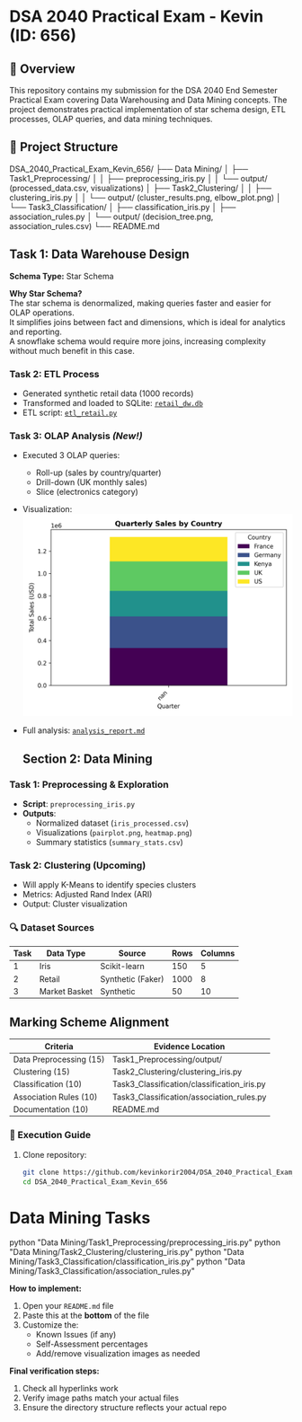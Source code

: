 # DSA 2040 Practical Exam - Kevin (ID: 656)

## 📝 Overview
This repository contains my submission for the DSA 2040 End Semester Practical Exam covering Data Warehousing and Data Mining concepts. The project demonstrates practical implementation of star schema design, ETL processes, OLAP queries, and data mining techniques.

## 📂 Project Structure
DSA_2040_Practical_Exam_Kevin_656/
├── Data Mining/
│ ├── Task1_Preprocessing/
│ │ ├── preprocessing_iris.py
│ │ └── output/ (processed_data.csv, visualizations)
│ ├── Task2_Clustering/
│ │ ├── clustering_iris.py
│ │ └── output/ (cluster_results.png, elbow_plot.png)
│ └── Task3_Classification/
│ ├── classification_iris.py
│ ├── association_rules.py
│ └── output/ (decision_tree.png, association_rules.csv)
└── README.md

## Task 1: Data Warehouse Design

**Schema Type:** Star Schema

**Why Star Schema?**  
The star schema is denormalized, making queries faster and easier for OLAP operations.  
It simplifies joins between fact and dimensions, which is ideal for analytics and reporting.  
A snowflake schema would require more joins, increasing complexity without much benefit in this case.

### **Task 2: ETL Process**
- Generated synthetic retail data (1000 records)  
- Transformed and loaded to SQLite: [`retail_dw.db`](Data%20Warehousing/Task2_ETLProcess/retail_dw.db)  
- ETL script: [`etl_retail.py`](Data%20Warehousing/Task2_ETLProcess/etl_retail.py)

### **Task 3: OLAP Analysis** *(New!)*
- Executed 3 OLAP queries:  
  - Roll-up (sales by country/quarter)  
  - Drill-down (UK monthly sales)  
  - Slice (electronics category)  
- Visualization:  
  ![Quarterly Sales](Data%20Warehousing/Task3_OLAPQueries/sales_by_country.png)  
- Full analysis: [`analysis_report.md`](Data%20Warehousing/Task3_OLAPQueries/analysis_report.md)

  ## Section 2: Data Mining

### Task 1: Preprocessing & Exploration
- **Script**: `preprocessing_iris.py`  
- **Outputs**:  
  - Normalized dataset (`iris_processed.csv`)  
  - Visualizations (`pairplot.png`, `heatmap.png`)  
  - Summary statistics (`summary_stats.csv`)  

### Task 2: Clustering (Upcoming)
- Will apply K-Means to identify species clusters  
- Metrics: Adjusted Rand Index (ARI)  
- Output: Cluster visualization  


### 🔍 Dataset Sources
| Task | Data Type | Source | Rows | Columns |
|------|-----------|--------|------|---------|
| 1 | Iris | Scikit-learn | 150 | 5 |
| 2 | Retail | Synthetic (Faker) | 1000 | 8 |
| 3 | Market Basket | Synthetic | 50 | 10 |

## Marking Scheme Alignment
| Criteria | Evidence Location |
|----------|-------------------|
| Data Preprocessing (15) | Task1_Preprocessing/output/ |
| Clustering (15) | Task2_Clustering/clustering_iris.py |
| Classification (10) | Task3_Classification/classification_iris.py |
| Association Rules (10) | Task3_Classification/association_rules.py | 
| Documentation (10) | README.md |

### 🚀 Execution Guide
1. Clone repository:
   ```bash
   git clone https://github.com/kevinkorir2004/DSA_2040_Practical_Exam_Kevin_656.git
   cd DSA_2040_Practical_Exam_Kevin_656

# Data Mining Tasks
python "Data Mining/Task1_Preprocessing/preprocessing_iris.py"
python "Data Mining/Task2_Clustering/clustering_iris.py"
python "Data Mining/Task3_Classification/classification_iris.py"
python "Data Mining/Task3_Classification/association_rules.py"

**How to implement:**
1. Open your `README.md` file
2. Paste this at the **bottom** of the file
3. Customize the:
   - Known Issues (if any)
   - Self-Assessment percentages
   - Add/remove visualization images as needed

**Final verification steps:**
1. Check all hyperlinks work
2. Verify image paths match your actual files
3. Ensure the directory structure reflects your actual repo

  
